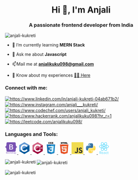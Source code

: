 <h1 align="center">Hi 👋, I'm Anjali</h1>
<h3 align="center">A passionate frontend developer from India</h3>

<p align="left"> <img src="https://komarev.com/ghpvc/?username=anjali-kukreti&label=Profile%20views&color=0e75b6&style=flat" alt="anjali-kukreti" /> </p>

- 🌱 I’m currently learning **MERN Stack**

- 💬 Ask me about **Javascript**

- 📫Mail me at **anjalikuku098@gmail.com**

- 📄 Know about my experiences [👩‍💻 Here](https://drive.google.com/file/d/1J0ny7XZtpwV3faPF7sc2VM6L9wky9fOt/view?usp=sharing)

<h3 align="left">Connect with me:</h3>
<p align="left">
<a href="https://linkedin.com/in/https://www.linkedin.com/in/anjali-kukreti-04ab671b2/" target="blank"><img align="center" src="https://raw.githubusercontent.com/rahuldkjain/github-profile-readme-generator/master/src/images/icons/Social/linked-in-alt.svg" alt="https://www.linkedin.com/in/anjali-kukreti-04ab671b2/" height="30" width="40" /></a>
<a href="https://instagram.com/https://www.instagram.com/anjali___kukreti/" target="blank"><img align="center" src="https://raw.githubusercontent.com/rahuldkjain/github-profile-readme-generator/master/src/images/icons/Social/instagram.svg" alt="https://www.instagram.com/anjali___kukreti/" height="30" width="40" /></a>
<a href="https://www.codechef.com/users/https://www.codechef.com/users/anjali_kukreti/" target="blank"><img align="center" src="https://cdn.jsdelivr.net/npm/simple-icons@3.1.0/icons/codechef.svg" alt="https://www.codechef.com/users/anjali_kukreti/" height="30" width="40" /></a>
<a href="https://www.hackerrank.com/https://www.hackerrank.com/anjalikuku098?hr_r=1" target="blank"><img align="center" src="https://raw.githubusercontent.com/rahuldkjain/github-profile-readme-generator/master/src/images/icons/Social/hackerrank.svg" alt="https://www.hackerrank.com/anjalikuku098?hr_r=1" height="30" width="40" /></a>
<a href="https://www.leetcode.com/https://leetcode.com/anjalikuku098/" target="blank"><img align="center" src="https://raw.githubusercontent.com/rahuldkjain/github-profile-readme-generator/master/src/images/icons/Social/leet-code.svg" alt="https://leetcode.com/anjalikuku098/" height="30" width="40" /></a>
</p>

<h3 align="left">Languages and Tools:</h3>
<p align="left"> <a href="https://getbootstrap.com" target="_blank" rel="noreferrer"> <img src="https://raw.githubusercontent.com/devicons/devicon/master/icons/bootstrap/bootstrap-plain-wordmark.svg" alt="bootstrap" width="40" height="40"/> </a> <a href="https://www.cprogramming.com/" target="_blank" rel="noreferrer"> <img src="https://raw.githubusercontent.com/devicons/devicon/master/icons/c/c-original.svg" alt="c" width="40" height="40"/> </a> <a href="https://www.w3schools.com/cpp/" target="_blank" rel="noreferrer"> <img src="https://raw.githubusercontent.com/devicons/devicon/master/icons/cplusplus/cplusplus-original.svg" alt="cplusplus" width="40" height="40"/> </a> <a href="https://www.w3schools.com/css/" target="_blank" rel="noreferrer"> <img src="https://raw.githubusercontent.com/devicons/devicon/master/icons/css3/css3-original-wordmark.svg" alt="css3" width="40" height="40"/> </a> <a href="https://www.w3.org/html/" target="_blank" rel="noreferrer"> <img src="https://raw.githubusercontent.com/devicons/devicon/master/icons/html5/html5-original-wordmark.svg" alt="html5" width="40" height="40"/> </a> <a href="https://developer.mozilla.org/en-US/docs/Web/JavaScript" target="_blank" rel="noreferrer"> <img src="https://raw.githubusercontent.com/devicons/devicon/master/icons/javascript/javascript-original.svg" alt="javascript" width="40" height="40"/> </a> <a href="https://www.python.org" target="_blank" rel="noreferrer"> <img src="https://raw.githubusercontent.com/devicons/devicon/master/icons/python/python-original.svg" alt="python" width="40" height="40"/> </a> <a href="https://reactjs.org/" target="_blank" rel="noreferrer"> <img src="https://raw.githubusercontent.com/devicons/devicon/master/icons/react/react-original-wordmark.svg" alt="react" width="40" height="40"/> </a> </p>

<p><img align="left" src="https://github-readme-stats.vercel.app/api/top-langs?username=anjali-kukreti&show_icons=true&locale=en&layout=compact" alt="anjali-kukreti" /></p>

<p>&nbsp;<img align="center" src="https://github-readme-stats.vercel.app/api?username=anjali-kukreti&show_icons=true&locale=en" alt="anjali-kukreti" /></p>

<p><img align="center" src="https://github-readme-streak-stats.herokuapp.com/?user=anjali-kukreti&" alt="anjali-kukreti" /></p>


